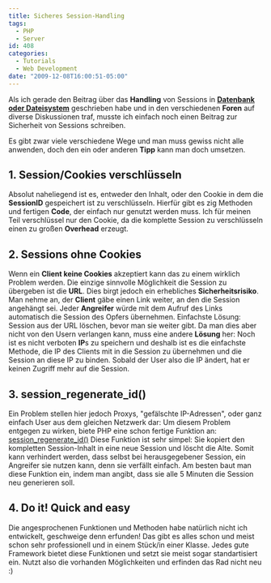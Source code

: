 ```yaml
---
title: Sicheres Session-Handling
tags:
  - PHP
  - Server
id: 408
categories:
  - Tutorials
  - Web Development
date: "2009-12-08T16:00:51-05:00"
---
```


Als ich gerade den Beitrag über das **Handling** von Sessions in [**Datenbank oder Dateisystem**](http://www.sbani.net/2009/12/08/warum-sessions-in-die-datenbank-gehoren.html) geschrieben habe und in den verschiedenen **Foren** auf diverse Diskussionen traf, musste ich einfach noch einen Beitrag zur Sicherheit von Sessions schreiben.

Es gibt zwar viele verschiedene Wege und man muss gewiss nicht alle anwenden, doch den ein oder anderen **Tipp** kann man doch umsetzen.

## 1\. Session/Cookies verschlüsseln

Absolut naheliegend ist es, entweder den Inhalt, oder den Cookie in dem die **SessionID** gespeichert ist zu verschlüsseln. Hierfür gibt es zig Methoden und fertigen **Code**, der einfach nur genutzt werden muss. Ich für meinen Teil verschlüssel nur den Cookie, da die komplette Session zu verschlüsseln einen zu großen **Overhead** erzeugt.

## 2\. Sessions ohne Cookies

Wenn ein **Client keine Cookies** akzeptiert kann das zu einem wirklich Problem werden. Die einzige sinnvolle Möglichkeit die Session zu übergeben ist die **URL**. Dies birgt jedoch ein erhebliches **Sicherheitsrisiko**. Man nehme an, der **Client** gäbe einen Link weiter, an den die Session angehängt sei. Jeder **Angreifer** würde mit dem Aufruf des Links automatisch die Session des Opfers übernehmen. Einfachste Lösung: Session aus der URL löschen, bevor man sie weiter gibt. Da man dies aber nicht von den Usern verlangen kann, muss eine andere **Lösung** her: Noch ist es nicht verboten **IP**s zu speichern und deshalb ist es die einfachste Methode, die IP des Clients mit in die Session zu übernehmen und die Session an diese IP zu binden. Sobald der User also die IP ändert, hat er keinen Zugriff mehr auf die Session.

## 3\. session_regenerate_id()

Ein Problem stellen hier jedoch Proxys, "gefälschte IP-Adressen", oder ganz einfach User aus dem gleichen Netzwerk dar: Um diesem Problem entgegen zu wirken, biete PHP eine schon fertige Funktion an: [session_regenerate_id()](http://de2.php.net/manual/de/function.session-regenerate-id.php "PHP Funktion session_regenerate_id()")
Diese Funktion ist sehr simpel: Sie kopiert den kompletten Session-Inhalt in eine neue Session und löscht die Alte. Somit kann verhindert werden, dass selbst bei herausgegebener Session, ein Angreifer sie nutzen kann, denn sie verfällt einfach. Am besten baut man diese Funktion ein, indem man angibt, dass sie alle 5 Minuten die Session neu generieren soll.

## 4\. Do it! Quick and easy

Die angesprochenen Funktionen und Methoden habe natürlich nicht ich entwickelt, geschweige denn erfunden! Das gibt es alles schon und meist schon sehr professionell und in einem Stück/in einer Klasse. Jedes gute Framework bietet diese Funktionen und setzt sie meist sogar standartisiert ein. Nutzt also die vorhanden Möglichkeiten und erfinden das Rad nicht neu :)
